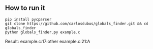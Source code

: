 ## How to run it
	pip install pycparser
	git clone https://github.com/carlosdubus/globals_finder.git && cd globals_finder
	python globals_finder.py example.c


Result:
	example.c:17:other
	example.c:21:A
